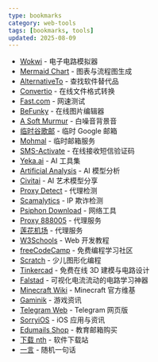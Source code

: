 ```yaml
---
type: bookmarks
category: web-tools
tags: [bookmarks, tools]
updated: 2025-08-09
---
```

- [Wokwi](https://wokwi.com) - 电子电路模拟器
- [Mermaid Chart](https://mermaidchart.com/play) - 图表与流程图生成
- [AlternativeTo](https://alternativeto.net) - 查找软件替代品
- [Convertio](https://convertio.co) - 在线文件格式转换
- [Fast.com](https://fast.com) - 网速测试
- [BeFunky](https://www.befunky.com/create) - 在线图片编辑器
- [A Soft Murmur](https://asoftmurmur.com) - 白噪音背景音
- [临时谷歌邮](https://linshiguge.com) - 临时 Google 邮箱
- [Mohmal](https://mohmal.com/zh/inbox) - 临时邮箱服务
- [SMS-Activate](https://sms-activate.org) - 在线接收短信验证码
- [Yeka.ai](https://www.yeka.ai) - AI 工具集
- [Artificial Analysis](https://artificialanalysis.ai) - AI 模型分析
- [Civitai](https://civitai.com) - AI 艺术模型分享
- [Proxy Detect](https://proxy.incolumitas.com/proxy_detect.html) - 代理检测
- [Scamalytics](https://scamalytics.com) - IP 欺诈检测
- [Psiphon Download](https://s3.amazonaws.com/psiphon/web/u1dy-me41-s9yv/en/download.html) - 网络工具
- [Proxy 888005](https://proxy.888005.xyz) - 代理服务
- [莲花机场](https://lianjiajichang.net) - 代理服务
- [W3Schools](https://w3schools.com) - Web 开发教程
- [freeCodeCamp](https://freecodecamp.org) - 免费编程学习社区
- [Scratch](https://scratch.mit.edu) - 少儿图形化编程
- [Tinkercad](https://www.tinkercad.com) - 免费在线 3D 建模与电路设计
- [Falstad](https://www.falstad.com/circuit/) - 可视化电流流动的电路学习神器
- [Minecraft Wiki](https://minecraft.wiki) - Minecraft 官方维基
- [Gaminik](https://www.gaminik.net) - 游戏资讯
- [Telegram Web](https://web.telegram.org/a) - Telegram 网页版
- [SorryiOS](https://sorryios.com) - iOS 应用与资讯
- [Edumails Shop](https://shop.edumails.org/buy/107) - 教育邮箱购买
- [下载 nth](https://www.downloadnth.com/download.html) - 软件下载站
- [一言](https://xn--yfrp36ea9901a.com) - 随机一句话